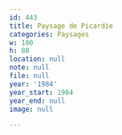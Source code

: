 ```yaml
---
id: 443
title: Paysage de Picardie
categories: Paysages
w: 100
h: 80
location: null
note: null
file: null
year: '1984'
year_start: 1984
year_end: null
image: null

---
```

